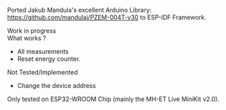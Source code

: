 Ported Jakub Mandula's excellent Arduino Library: https://github.com/mandulaj/PZEM-004T-v30
to ESP-IDF Framework.  
 
  Work in progress  
 What works ?
 * All measurements
 * Reset energy counter.


 Not Tested/Implemented
 * Change the device address

Only tested on ESP32-WROOM Chip (mainly the MH-ET Live MiniKit v2.0).
